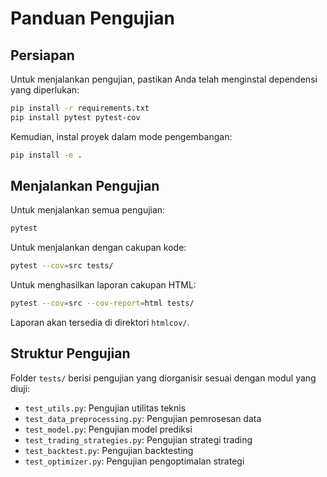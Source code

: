 # Panduan Pengujian

## Persiapan
Untuk menjalankan pengujian, pastikan Anda telah menginstal dependensi yang diperlukan:

```bash
pip install -r requirements.txt
pip install pytest pytest-cov
```

Kemudian, instal proyek dalam mode pengembangan:

```bash
pip install -e .
```

## Menjalankan Pengujian
Untuk menjalankan semua pengujian:

```bash
pytest
```

Untuk menjalankan dengan cakupan kode:

```bash
pytest --cov=src tests/
```

Untuk menghasilkan laporan cakupan HTML:

```bash
pytest --cov=src --cov-report=html tests/
```
Laporan akan tersedia di direktori `htmlcov/`.

## Struktur Pengujian

Folder `tests/` berisi pengujian yang diorganisir sesuai dengan modul yang diuji:

- `test_utils.py`: Pengujian utilitas teknis
- `test_data_preprocessing.py`: Pengujian pemrosesan data
- `test_model.py`: Pengujian model prediksi
- `test_trading_strategies.py`: Pengujian strategi trading
- `test_backtest.py`: Pengujian backtesting
- `test_optimizer.py`: Pengujian pengoptimalan strategi 